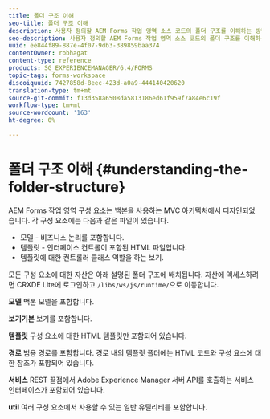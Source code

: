 ```yaml
---
title: 폴더 구조 이해
seo-title: 폴더 구조 이해
description: 사용자 정의할 AEM Forms 작업 영역 소스 코드의 폴더 구조를 이해하는 방법입니다.
seo-description: 사용자 정의할 AEM Forms 작업 영역 소스 코드의 폴더 구조를 이해하는 방법입니다.
uuid: ee844f89-887e-4f07-9db3-389859baa374
contentOwner: robhagat
content-type: reference
products: SG_EXPERIENCEMANAGER/6.4/FORMS
topic-tags: forms-workspace
discoiquuid: 7427858d-8eec-423d-a0a9-444140420620
translation-type: tm+mt
source-git-commit: f13d358a6508da5813186ed61f959f7a84e6c19f
workflow-type: tm+mt
source-wordcount: '163'
ht-degree: 0%

---
```



# 폴더 구조 이해 {#understanding-the-folder-structure}

AEM Forms 작업 영역 구성 요소는 백본을 사용하는 MVC 아키텍처에서 디자인되었습니다. 각 구성 요소에는 다음과 같은 파일이 있습니다.

* 모델 - 비즈니스 논리를 포함합니다.
* 템플릿 - 인터페이스 컨트롤이 포함된 HTML 파일입니다.
* 템플릿에 대한 컨트롤러 클래스 역할을 하는 보기.

모든 구성 요소에 대한 자산은 아래 설명된 폴더 구조에 배치됩니다. 자산에 액세스하려면 CRXDE Lite에 로그인하고 `/libs/ws/js/runtime/`으로 이동합니다.

**모델** 백본 모델을 포함합니다.

**보기기본** 보기를 포함합니다.

**템플릿** 구성 요소에 대한 HTML 템플릿만 포함되어 있습니다.

**경로** 범용 경로를 포함합니다. 경로 내의 템플릿 폴더에는 HTML 코드와 구성 요소에 대한 참조가 포함되어 있습니다.

**서비스** REST 끝점에서 Adobe Experience Manager 서버 API를 호출하는 서비스 인터페이스가 포함되어 있습니다.

**util** 여러 구성 요소에서 사용할 수 있는 일반 유틸리티를 포함합니다.

